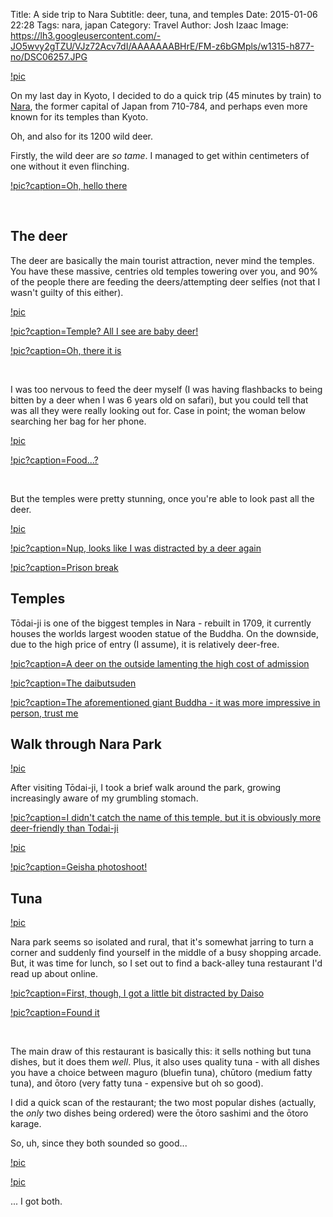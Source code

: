 Title: A side trip to Nara
Subtitle: deer, tuna, and temples
Date: 2015-01-06 22:28
Tags: nara, japan
Category: Travel
Author: Josh Izaac
Image: https://lh3.googleusercontent.com/-JO5wvy2gTZU/VJz72Acv7dI/AAAAAAABHrE/FM-z6bGMpls/w1315-h877-no/DSC06257.JPG

[!pic](https://lh3.googleusercontent.com/-JO5wvy2gTZU/VJz72Acv7dI/AAAAAAABHrE/FM-z6bGMpls/w1315-h877-no/DSC06257.JPG)

<!-- PELICAN_BEGIN_SUMMARY -->

On my last day in Kyoto, I decided to do a quick trip (45 minutes by train) to [Nara](http://en.wikipedia.org/wiki/Nara,_Nara), the former capital of Japan from 710-784, and perhaps even more known for its temples than Kyoto.

Oh, and also for its 1200 wild deer.

<!-- PELICAN_END_SUMMARY -->

Firstly, the wild deer are *so tame*. I managed to get within centimeters of one without it even flinching.

[!pic?caption=Oh, hello there](https://lh6.googleusercontent.com/-K1o0aDJqyTQ/VJz75mEUv0I/AAAAAAABHrk/xOM_dCiu9-4/w1315-h877-no/DSC06261.JPG)

<br>

## The deer

The deer are basically the main tourist attraction, never mind the temples. You have these massive, centries old temples towering over you, and 90% of the people there are feeding the deers/attempting deer selfies (not that I wasn't guilty of this either).

[!pic](https://lh3.googleusercontent.com/-Z0j3zLkfCWw/VJz8KYsCm-I/AAAAAAABHt0/xe8EKqthdyM/w1315-h877-no/DSC06288.JPG)

[!pic?caption=Temple&#63; All I see are baby deer&#33;](https://lh3.googleusercontent.com/-t-LgRBFp-GI/VJz8OptVRTI/AAAAAAABHuc/LICDC1HjFEs/w1315-h877-no/DSC06293.JPG)

[!pic?caption=Oh, there it is](https://lh6.googleusercontent.com/-iTrnPIHRiIo/VJz8PbgTCSI/AAAAAAABHuk/BsbEGVDkNvs/w1315-h877-no/DSC06295.JPG)

<br>

I was too nervous to feed the deer myself (I was having flashbacks to being bitten by a deer when I was 6 years old on safari), but you could tell that was all they were really looking out for. Case in point; the woman below searching her bag for her phone.

[!pic](https://lh6.googleusercontent.com/-TXwjeTpRKCk/VJz8UPxc1tI/AAAAAAABHvM/DerEfDykiPc/w1315-h877-no/DSC06301.JPG)

[!pic?caption=Food...&#63;](https://lh3.googleusercontent.com/-WylDin-3ke0/VJz8WiJTkHI/AAAAAAABHvk/mxRf-w5BoJo/w1315-h877-no/DSC06304.JPG)

<br>

But the temples were pretty stunning, once you're able to look past all the deer.

[!pic](https://lh5.googleusercontent.com/-A_vfB_YBoPc/VJz8bw2cxnI/AAAAAAABHwM/tW0WsgLW47I/w1315-h877-no/DSC06313.JPG)

[!pic?caption=Nup, looks like I was distracted by a deer again](https://lh3.googleusercontent.com/-jbs1fiiQ7RA/VJz8gW0oyrI/AAAAAAABHws/uaIbyUC9kc4/w1315-h877-no/DSC06317.JPG)

[!pic?caption=Prison break](https://lh6.googleusercontent.com/-L-M8EtTXDXw/VJz8kaCbvUI/AAAAAAABHxM/HOVyRNIESqY/w1315-h877-no/DSC06323.JPG)

## Temples

Tōdai-ji is one of the biggest temples in Nara - rebuilt in 1709, it currently houses the worlds largest wooden statue of the Buddha. On the downside, due to the high price of entry (I assume), it is relatively deer-free.

[!pic?caption=A deer on the outside lamenting the high cost of admission](https://lh6.googleusercontent.com/-XNOmN0HrH5I/VJz8mtkyjXI/AAAAAAABHxk/AV_oZ-XofGE/w1315-h877-no/DSC06327.JPG)

[!pic?caption=The daibutsuden](https://lh6.googleusercontent.com/-Jawl6c3frcM/VJz8nk_61lI/AAAAAAABHxs/33muf7WqjWA/w1315-h877-no/DSC06329.JPG)

[!pic?caption=The aforementioned giant Buddha - it was more impressive in person, trust me](https://lh4.googleusercontent.com/-Kbtvqql5RZc/VJz8rbjnTJI/AAAAAAABHyM/_x34JtDcA60/w1315-h877-no/DSC06337.JPG)

## Walk through Nara Park

[!pic](https://lh4.googleusercontent.com/-vQOQ6Eoww3g/VJz8tWylTlI/AAAAAAABHyc/qGz4wDfkwIA/w1315-h877-no/DSC06341.JPG)

After visiting Tōdai-ji, I took a brief walk around the park, growing increasingly aware of my grumbling stomach.

[!pic?caption=I didn't catch the name of this temple, but it is obviously more deer-friendly than Todai-ji](https://lh6.googleusercontent.com/-BNL4hdBF96I/VJz8uRxbhBI/AAAAAAABHyk/t9PAvX2Rd78/w1315-h877-no/DSC06343.JPG)

[!pic](https://lh4.googleusercontent.com/-vCh48UjcLqM/VJz85PgEAdI/AAAAAAABHz0/riazcfAK48s/w1315-h877-no/DSC06359.JPG)

[!pic?caption=Geisha photoshoot&#33;](https://lh4.googleusercontent.com/-Qec-TApmchc/VJz887a_esI/AAAAAAABH0U/cgtyOwWK8MI/w1315-h877-no/DSC06367.JPG)

## Tuna

[!pic](https://lh6.googleusercontent.com/-0S4Vw5fGv0M/VJz9A7H_dCI/AAAAAAABH08/1_deyo3SB2Q/w1315-h877-no/DSC06377.JPG)

Nara park seems so isolated and rural, that it's somewhat jarring to turn a corner and suddenly find yourself in the middle of a busy shopping arcade. But, it was time for lunch, so I set out to find a back-alley tuna restaurant I'd read up about online.

[!pic?caption=First, though, I got a little bit distracted by Daiso](https://lh3.googleusercontent.com/-zFqgAZhrjmU/VJz9BkJZLVI/AAAAAAABH1E/TrP3jduTt_A/w1315-h877-no/DSC06378.JPG)

[!pic?caption=Found it](https://lh6.googleusercontent.com/-4NR4vz3JE1I/VJz9J6TpHAI/AAAAAAABH2s/sySGUfDafJo/w1315-h877-no/DSC06392.JPG)

<br>

The main draw of this restaurant is basically this: it sells nothing but tuna dishes, but it does them *well*. Plus, it also uses quality tuna - with all dishes you have a choice between maguro (bluefin tuna), chūtoro (medium fatty tuna), and ōtoro (very fatty tuna - expensive but oh so good).

I did a quick scan of the restaurant; the two most popular dishes (actually, the *only* two dishes being ordered) were the ōtoro sashimi and the ōtoro karage.

So, uh, since they both sounded so good...

[!pic](https://lh6.googleusercontent.com/--ySTWiGFJOo/VJz9GEH4BJI/AAAAAAABH18/9S0n32IKjYk/w1315-h877-no/DSC06385.JPG)

[!pic](https://lh5.googleusercontent.com/-wOOcObTXZFI/VJz9ICdfkII/AAAAAAABH2Y/E9K5YuNN_BY/w1315-h877-no/DSC06388.JPG)

... I got both.


